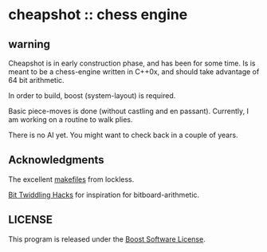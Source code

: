 # cheapshot :: chess engine

## warning

Cheapshot is in early construction phase, and has been for some time.
Is is meant to be a chess-engine written in C++0x, and should take advantage of 64 bit arithmetic.

In order to build, boost (system-layout) is required.

Basic piece-moves is done (without castling and en passant). 
Currently, I am working on a routine to walk plies. 

There is no AI yet. You might want to check back in a couple of years.

## Acknowledgments

The excellent [makefiles](http://locklessinc.com/articles/makefile_tricks/) from lockless.

[Bit Twiddling Hacks](http://graphics.stanford.edu/~seander/bithacks.html) for inspiration for bitboard-arithmetic.

## LICENSE

This program is released under the [Boost Software License](http://www.boost.org/LICENSE_1_0.txt).
